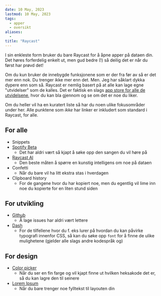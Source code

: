 ```yaml
---
date: 10 May, 2023
lastmod: 10 May, 2023
tags:
  - apper
  - oversikt
aliases:
  - 
title: "Raycast"
---
```

I sin enkleste form bruker du bare Raycast for å åpne apper på dataen din. Det høres forferdelig enkelt ut, men gud bedre (!) så deilig det er når du først har prøvd det!

Om du kun bruker de innebygde funksjonene som er der fra før av så er det mer enn nok. Du trenger ikke mer enn det. Men. Jeg har såklart dykka dypere enn som så. Raycast er nemlig basert på at alle kan lage egne "utvidelser" som de kalles. Det er faktisk en slags [app store for alle de utvidelsene](https://www.raycast.com/store), hvor du kan bla gjennom og se om det er noe du liker.

Om du heller vil ha en kuratert liste så har du noen ulike fokusområder under her. Alle punktene som *ikke* har linker er inkludert som standard i Raycast, for alle.

## For alle

- Snippets
- [Spotify Beta](https://www.raycast.com/mattisssa/spotify-beta)
	- Det har aldri vært så kjapt å søke opp den sangen du vil høre på
- [Raycast AI](https://www.raycast.com/pro)
	- Den beste måten å spørre en kunstig intelligens om noe på dataen
- Confetti
	- Når du bare vil ha litt ekstra stas i hverdagen
- Clipboard history
	- For de gangene hvor du har kopiert noe, men du egentlig vil lime inn noe du kopierte for en liten stund siden

## For utvikling

- [Github](https://www.raycast.com/raycast/github)
	- Å lage issues har aldri vært lettere
- [Dash](https://www.raycast.com/RSO/dash)
	- For de tilfellene hvor du f. eks lurer på hvordan du kan påvirke typografi innenfor CSS, så kan du søke opp `font` for å finne de ulike mulighetene (gjelder alle slags andre kodespråk og)

## For design

- [Color picker](https://www.raycast.com/thomas/color-picker)
	- Når du ser en fin farge og vil kjapt finne ut hvilken heksakode det er, så du kan lagre den til seinere
- [Lorem Ipsum](https://www.raycast.com/AntonNiklasson/lorem-ipsum)
	- Når du bare trenger noe fylltekst til layouten din
